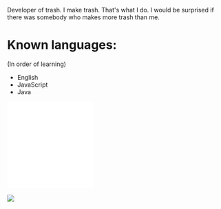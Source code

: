 Developer of trash. I make trash. That's what I do.
I would be surprised if there was somebody who makes more trash than me.

# Known languages:
(In order of learning)
- English
- JavaScript
- Java

![](https://raw.githubusercontent.com/Mvb1122/Mvb1122/main/test.svg)

![](https://github.com/Mvb1122/Mvb1122/blob/main/info.svg)

